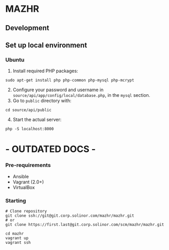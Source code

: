 # MAZHR

## Development

## Set up local environment

### Ubuntu

1. Install required PHP packages:

  ```
  sudo apt-get install php php-common php-mysql php-mcrypt
  ```
2. Configure your password and username in `source/api/app/config/local/database.php`, in the `mysql` section.
3. Go to `public` directory with:

  ```
  cd source/api/public
  ```

4. Start the actual server:

  ```
  php -S localhost:8000
  ```



# - OUTDATED DOCS -

### Pre-requirements
- Ansible
- Vagrant (2.0+)
- VirtualBox

### Starting
```
# Clone repository
git clone ssh://git@git.corp.solinor.com/mazhr/mazhr.git
# or
git clone https://first.last@git.corp.solinor.com/scm/mazhr/mazhr.git

cd mazhr
vagrant up
vagrant ssh
```
